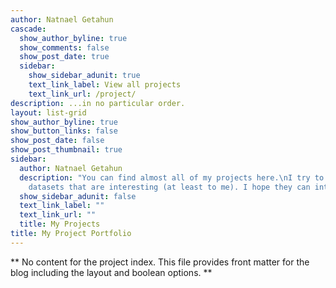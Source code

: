 ```yaml
---
author: Natnael Getahun
cascade:
  show_author_byline: true
  show_comments: false
  show_post_date: true
  sidebar:
    show_sidebar_adunit: true
    text_link_label: View all projects
    text_link_url: /project/
description: ...in no particular order.
layout: list-grid
show_author_byline: true
show_button_links: false
show_post_date: false
show_post_thumbnail: true
sidebar:
  author: Natnael Getahun
  description: "You can find almost all of my projects here.\nI try to base my projets on
    datasets that are interesting (at least to me). I hope they can interest you as well."
  show_sidebar_adunit: false
  text_link_label: ""
  text_link_url: ""
  title: My Projects
title: My Project Portfolio
---
```


** No content for the project index. This file provides front matter for the blog including the layout and boolean options. **

